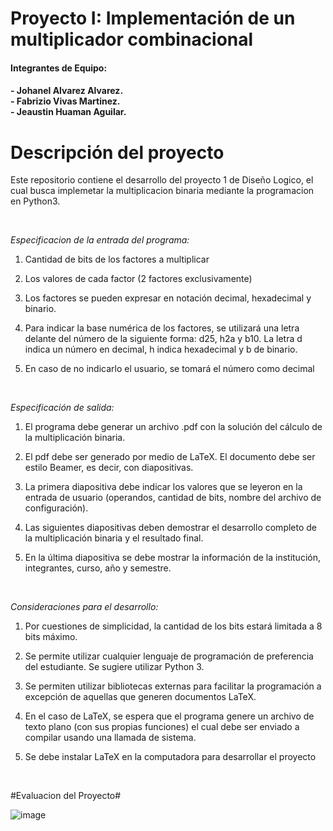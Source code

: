 Proyecto I: Implementación de un multiplicador
combinacional <a color="green" name="TOP"></a>
===================

<h4> Integrantes de Equipo: <h4>

<p> - Johanel Alvarez Alvarez.  <br> - Fabrizio Vivas Martinez.  <br> - Jeaustin Huaman Aguilar. </p>
  
  
  # Descripción del proyecto # 
  
  Este repositorio contiene el desarrollo del proyecto 1 de Diseño Logico, el cual busca implemetar la multiplicacion binaria mediante la programacion en Python3. </p>
  
  <br/> 
  
_Especificacion de la entrada del programa:_
  
  
1. Cantidad de bits de los factores a multiplicar
  
2. Los valores de cada factor (2 factores exclusivamente)
  
3. Los factores se pueden expresar en notación decimal, hexadecimal y binario.
  
4. Para indicar la base numérica de los factores, se utilizará una letra delante del número de la siguiente
forma: d25, h2a y b10. La letra d indica un número en decimal, h indica hexadecimal y b de binario.
  
5. En caso de no indicarlo el usuario, se tomará el número como decimal
  
    <br/> 
  _Especificación de salida:_
  
1. El programa debe generar un archivo .pdf con la solución del cálculo de la multiplicación binaria.
  
2. El pdf debe ser generado por medio de LaTeX. El documento debe ser estilo Beamer, es decir, con
diapositivas.
  
3. La primera diapositiva debe indicar los valores que se leyeron en la entrada de usuario (operandos,
cantidad de bits, nombre del archivo de configuración).
  
4. Las siguientes diapositivas deben demostrar el desarrollo completo de la multiplicación binaria y el
resultado final.
  
5. En la última diapositiva se debe mostrar la información de la institución, integrantes, curso, año y
semestre.
  
    <br/> 
  _Consideraciones para el desarrollo:_
  
  
1. Por cuestiones de simplicidad, la cantidad de los bits estará limitada a 8 bits máximo.
  
2. Se permite utilizar cualquier lenguaje de programación de preferencia del estudiante. Se sugiere utilizar
Python 3.
  
3. Se permiten utilizar bibliotecas externas para facilitar la programación a excepción de
aquellas que generen documentos LaTeX.
  
4. En el caso de LaTeX, se espera que el programa genere un archivo de texto plano (con sus propias
funciones) el cual debe ser enviado a compilar usando una llamada de sistema.
  
5. Se debe instalar LaTeX en la computadora para desarrollar el proyecto

  <br/> 
  
#Evaluacion del Proyecto#
    <br/> 
  
![image](https://user-images.githubusercontent.com/104220377/221728817-9406d1a0-90ae-44a9-82e0-e3cab598dfce.png)
